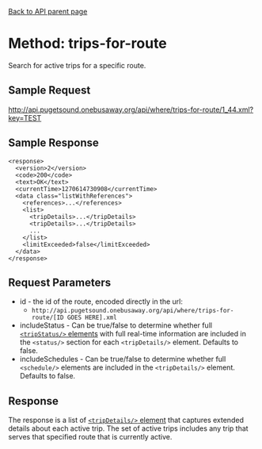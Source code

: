 [Back to API parent page](../index.html)

# Method: trips-for-route

Search for active trips for a specific route.

## Sample Request

http://api.pugetsound.onebusaway.org/api/where/trips-for-route/1_44.xml?key=TEST

## Sample Response

~~~
<response>
  <version>2</version>
  <code>200</code>
  <text>OK</text>
  <currentTime>1270614730908</currentTime>
  <data class="listWithReferences">
    <references>...</references>
    <list>
      <tripDetails>...</tripDetails>
      <tripDetails>...</tripDetails>
      ...
    </list>
    <limitExceeded>false</limitExceeded>
  </data>
</response>
~~~

## Request Parameters

* id - the id of the route, encoded directly in the url:
    * `http://api.pugetsound.onebusaway.org/api/where/trips-for-route/[ID GOES HERE].xml`
* includeStatus - Can be true/false to determine whether full
[`<tripStatus/>` elements](../elements/trip-status.html) with full real-time
information are included in the `<status/>` section for each `<tripDetails/>`
element.  Defaults to false.
* includeSchedules - Can be true/false to determine whether full `<schedule/>`
elements are included in the `<tripDetails/>` element.  Defaults to false.

## Response

The response is a list of
[`<tripDetails/>` element](../elements/trip-details.html) that captures extended
details about each active trip.  The set of active trips includes any trip that
serves that specified route that is currently active.
